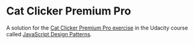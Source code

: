 # Cat Clicker Premium Pro

A solution for the [Cat Clicker Premium Pro exercise](https://www.youtube.com/watch?v=Qe6SYU45a-s) in the Udacity course called [JavaScript Design Patterns](https://www.udacity.com/course/javascript-design-patterns--ud989).